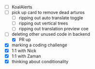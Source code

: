* [ ] KoalAlerts
* [ ] pick up card to remove dead arturos
  * [ ] ripping out auto translate toggle
  * [ ] ripping out vertical trees
  * [ ] ripping out translation preview coe
* [ ] deleting other unused code in backend
  * [x] PR up
* [x] marking a coding challenge
* [x] 1:1 with Nick
* [x] 1:1 with Zaman
* [x] thinking about conditionality
